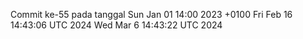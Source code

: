 Commit ke-55 pada tanggal Sun Jan 01 14:00 2023 +0100
Fri Feb 16 14:43:06 UTC 2024
Wed Mar  6 14:43:22 UTC 2024
